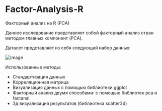 # Factor-Analysis-R
Факторный анализ на R (PCA)

Данное исследование представляет собой факторный анализ стран методом главных компонент (PCA).

Датасет представляет из себя следующий набор данных:

![image](https://github.com/anna-shahova/Cluster-Analysis-R/assets/131907947/0d74827c-1a41-48a1-bd51-84526b49c7ee)

Использованные методы:

- Стандартизация данных
- Корреляционная матрица
- Визуализация данных с помощью библиотеки ggplot
- Факторный анализ двумя способами: с помощью библиотек pca и factanal
- 3д визуализация результатов (библиотека scatter3d)
